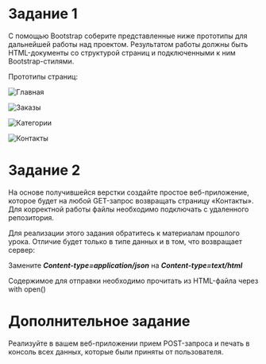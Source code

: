 # Задание 1

С помощью Bootstrap соберите представленные ниже прототипы для дальнейшей работы над проектом. Результатом работы должны быть HTML-документы со структурой страниц и подключенными к ним Bootstrap-стилями.

Прототипы страниц:

![Главная](https://cdn-user36618.skyeng.ru/skyconvert/unsafe/fit-in/684x/https://cdn-user12724.skyeng.ru/image/fbf17291e774624c7457c956431f7573.png)

![Заказы](https://cdn-user36618.skyeng.ru/skyconvert/unsafe/fit-in/684x/https://cdn-user12724.skyeng.ru/image/c7746654406565828ad2810308e2050f.png)

![Категории](https://cdn-user36618.skyeng.ru/skyconvert/unsafe/fit-in/684x/https://cdn-user12724.skyeng.ru/image/583a50ff617df5f00b6c897d1f467eb3.png)

![Контакты](https://cdn-user36618.skyeng.ru/skyconvert/unsafe/fit-in/684x/https://cdn-user12724.skyeng.ru/image/f191a2cdfe472fd34a2bdd0a53c9f9a0.png)

# Задание 2
На основе получившейся верстки создайте простое веб-приложение, которое будет на любой GET-запрос возвращать страницу «Контакты». Для корректной работы файлы необходимо подключать с удаленного репозитория.

Для реализации этого задания обратитесь к материалам прошлого урока. Отличие будет только в типе данных и в том, что возвращает сервер:

Замените ***Content-type=application/json*** на ***Content-type=text/html***

Содержимое для отправки необходимо прочитать из HTML-файла через<br>
with open()

# Дополнительное задание
Реализуйте в вашем веб-приложении прием POST-запроса и печать в консоль всех данных, которые были приняты от пользователя.